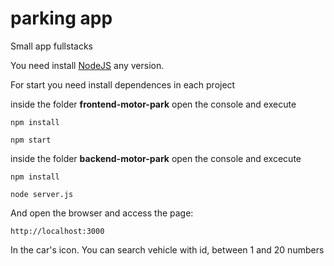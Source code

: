 # parking app

Small app fullstacks

You need install [NodeJS](https://nodejs.org) any version.

For start you need install dependences in each project

inside the folder **frontend-motor-park** open the console and execute

`npm install`

`npm start`

inside the folder **backend-motor-park** open the console and excecute

`npm install`

`node server.js`

And open the browser and access the page:

`http://localhost:3000`

In the car's icon. You can search vehicle with id, between 1 and 20 numbers
